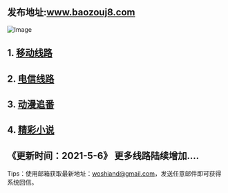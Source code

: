## 发布地址:www.baozouj8.com

![Image](bg.jpg)
## 1.  [移动线路](https://www.baozouj13.xyz)
## 2.  [电信线路](https://www.baozou11.xyz/zhongweidou.html)
## 3.  [动漫追番](https://www.baozou11.xyz/manhua.html)
## 4.  [精彩小说](https://www.baozou11.xyz/baozoulangman.html)


## 《更新时间：2021-5-6》 更多线路陆续增加....

Tips：使用邮箱获取最新地址：woshiand@gmail.com，发送任意邮件即可获得系统回信。
